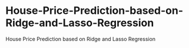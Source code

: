# House-Price-Prediction-based-on-Ridge-and-Lasso-Regression
House Price Prediction based on Ridge and Lasso Regression
